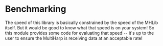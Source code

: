# Benchmarking

The speed of this library is basically constrained by the
speed of the MHLib itself. But it would be good to know
what that speed is on your system! So this module
provides some code for evaluating that speed -- it's
up to the user to ensure the MultiHarp is receiving data
at an acceptable rate!